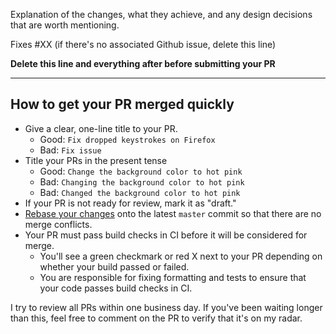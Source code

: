 Explanation of the changes, what they achieve, and any design decisions that are worth mentioning.

Fixes #XX (if there's no associated Github issue, delete this line)

**Delete this line and everything after before submitting your PR**

---

## How to get your PR merged quickly

* Give a clear, one-line title to your PR.
  * Good: `Fix dropped keystrokes on Firefox`
  * Bad: `Fix issue`
* Title your PRs in the present tense
  * Good: `Change the background color to hot pink`
  * Bad: `Changing the background color to hot pink`
  * Bad: `Changed the background color to hot pink`
* If your PR is not ready for review, mark it as "draft."
* [Rebase your changes](https://www.atlassian.com/git/tutorials/rewriting-history/git-rebase) onto the latest `master` commit so that there are no merge conflicts.
* Your PR must pass build checks in CI before it will be considered for merge.
  * You'll see a green checkmark or red X next to your PR depending on whether your build passed or failed.
  * You are responsible for fixing formatting and tests to ensure that your code passes build checks in CI.

I try to review all PRs within one business day. If you've been waiting longer than this, feel free to comment on the PR to verify that it's on my radar.